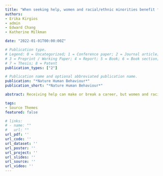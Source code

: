 ```yaml
---
title: "When seeking help, women and racial/ethnic minorities benefit from explicitly stating their identity"
authors:
- Erika Kirgios
- admin
- Edward Chang
- Katherine Milkman

date: "2022-01-01T00:00:00Z"

# Publication type.
# Legend: 0 = Uncategorized; 1 = Conference paper; 2 = Journal article;
# 3 = Preprint / Working Paper; 4 = Report; 5 = Book; 6 = Book section;
# 7 = Thesis; 8 = Patent
publication_types: ["2"]

# Publication name and optional abbreviated publication name.
publication: "*Nature Human Behaviour*"
publication_short: "*Nature Human Behaviour*"

abstract: Receiving help can make or break a career, but women and racial/ethnic minorities do not always receive the support they seek. Across two audit experiments—one with politicians and another with students—as well as an online experiment (total *n* = 5,145), we test whether women and racial/ethnic minorities benefit from explicitly mentioning their demographic identity in requests for help, for example, by including statements like “As a Black woman...” in their communications. We propose that when a help seeker highlights their marginalized identity, it may activate prospective helpers’ motivations to avoid prejudiced reactions and increase their willingness to provide support. Here we show that when women and racial/ethnic minorities explicitly mentioned their demographic identity in help-seeking emails, politicians and students responded 24.4\% (7.42 percentage points) and 79.6\% (2.73 percentage points) more often, respectively. These findings suggest that deliberately mentioning identity in requests for help can improve outcomes for women and racial/ethnic minorities.

tags:
- Source Themes
featured: false

# links:
# - name: ""
#   url: ""
url_pdf: ''
url_code: ''
url_dataset: ''
url_poster: ''
url_project: ''
url_slides: ''
url_source: ''
url_video: ''
---
```

